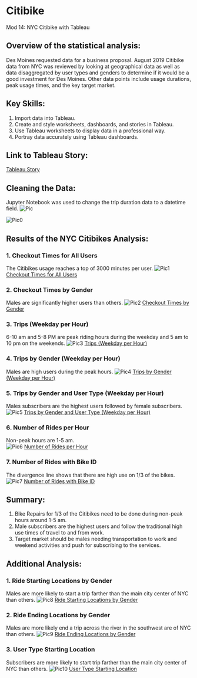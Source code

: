 # Citibike
Mod 14: NYC Citibike with Tableau

## Overview of the statistical analysis:
Des Moines requested data for a business proposal.  August 2019 Citibike data from NYC was reviewed by looking at geographical data as well as data disaggregated by user types and genders to determine if it would be a good investment for Des Moines.  Other data points include usage durations, peak usage times, and the key target market. 

## Key Skills: 
1. Import data into Tableau.
2. Create and style worksheets, dashboards, and stories in Tableau.
3. Use Tableau worksheets to display data in a professional way.
4. Portray data accurately using Tableau dashboards.

## Link to Tableau Story: 
[Tableau Story](https://public.tableau.com/profile/julie.pyle2236#!/vizhome/Mod_14_Challenge/Story1?publish=yes)

## Cleaning the Data:
Jupyter Notebook was used to change the trip duration data to a datetime field.
![Pic](https://github.com/Baylex/Citibike/blob/main/Challenge/images/before_transformation.PNG)

![Pic0](https://github.com/Baylex/Citibike/blob/main/Challenge/images/after_transformation.PNG)



## Results of the NYC Citibikes Analysis:
### 1. Checkout Times for All Users
The Citibikes usage reaches a top of 3000 minutes per user.
![Pic1](https://github.com/Baylex/Citibike/blob/main/Challenge/images/0_User.PNG)
[Checkout Times for All Users](https://public.tableau.com/profile/julie.pyle2236#!/vizhome/Mod_14_Challenge/Users)


### 2. Checkout Times by Gender
Males are significantly higher users than others. 
![Pic2](https://github.com/Baylex/Citibike/blob/main/Challenge/images/1_Gender.PNG)
[Checkout Times by Gender](https://public.tableau.com/profile/julie.pyle2236#!/vizhome/Mod_14_Challenge/Gender)

### 3. Trips (Weekday per Hour)
6-10 am and 5-8 PM are peak riding hours during the weekday and 5 am to 10 pm on the weekends.
![Pic3](https://github.com/Baylex/Citibike/blob/main/Challenge/images/2_Trips.PNG)
[Trips (Weekday per Hour)](https://public.tableau.com/profile/julie.pyle2236#!/vizhome/Mod_14_Challenge/Trips)

### 4. Trips by Gender (Weekday per Hour)
Males are high users during the peak hours. 
![Pic4](https://github.com/Baylex/Citibike/blob/main/Challenge/images/3_TripGender.PNG)
[Trips by Gender (Weekday per Hour)](https://public.tableau.com/profile/julie.pyle2236#!/vizhome/Mod_14_Challenge/TripGender)

### 5. Trips by Gender and User Type (Weekday per Hour)
Males subscribers are the highest users followed by female subscribers. 
![Pic5](https://github.com/Baylex/Citibike/blob/main/Challenge/images/4_UserType.PNG)
[Trips by Gender and User Type (Weekday per Hour)](https://public.tableau.com/profile/julie.pyle2236#!/vizhome/Mod_14_Challenge/UserType)

### 6. Number of Rides per Hour
Non-peak hours are 1-5 am.  
![Pic6](https://github.com/Baylex/Citibike/blob/main/Challenge/images/5_Rides.PNG)
[Number of Rides per Hour](https://public.tableau.com/profile/julie.pyle2236#!/vizhome/Mod_14_Challenge/Rides)

### 7. Number of Rides with Bike ID
The divergence line shows that there are high use on 1/3 of the bikes.
![Pic7](https://github.com/Baylex/Citibike/blob/main/Challenge/images/6_Repairs.PNG)
[Number of Rides with Bike ID](https://public.tableau.com/profile/julie.pyle2236#!/vizhome/Mod_14_Challenge/Repair)

## Summary:

1. Bike Repairs for 1/3 of the Citibikes need to be done during non-peak hours around 1-5 am. 
2. Male subscribers are the highest users and follow the traditional high use times of travel to and from work.  
3. Target market should be males needing transportation to work and weekend activities and push for subscribing to the services. 

## Additional Analysis: 

### 1. Ride Starting Locations by Gender
Males are more likely to start a trip farther than the main city center of NYC than others. 
![Pic8](https://github.com/Baylex/Citibike/blob/main/Challenge/images/extra1.PNG)
[Ride Starting Locations by Gender](https://public.tableau.com/profile/julie.pyle2236#!/vizhome/Mod_14_Challenge/Start)

### 2. Ride Ending Locations by Gender
Males are more likely end a trip across the river in the southwest are of NYC than others. 
![Pic9](https://github.com/Baylex/Citibike/blob/main/Challenge/images/extra2.PNG)
[Ride Ending Locations by Gender](https://public.tableau.com/profile/julie.pyle2236#!/vizhome/Mod_14_Challenge/End)

### 3. User Type Starting Location
Subscribers are more likely to start trip farther than the main city center of NYC than others. 
![Pic10](https://github.com/Baylex/Citibike/blob/main/Challenge/images/extra3.PNG)
[User Type Starting Location](https://public.tableau.com/profile/julie.pyle2236#!/vizhome/Mod_14_Challenge/UserTypeMap)
